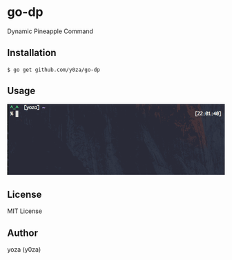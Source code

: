# go-dp
Dynamic Pineapple Command

## Installation
```
$ go get github.com/y0za/go-dp
```

## Usage
![](https://raw.githubusercontent.com/y0za/assets/master/go-dp/go-dp.gif)

## License
MIT License

## Author
yoza (y0za)
